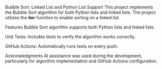 Bubble Sort: Linked List and Python List Support
This project implements the Bubble Sort algorithm for both Python lists and linked lists. The project utilizes the __iter__ function to enable sorting on a linked list.

Features
Bubble Sort algorithm supports both Python lists and linked lists.

Unit Tests: Includes tests to verify the algorithm works correctly.

GitHub Actions: Automatically runs tests on every push.

Acknowledgments
AI assistance was used during the development, particularly for algorithm implementation and GitHub Actions configuration.
